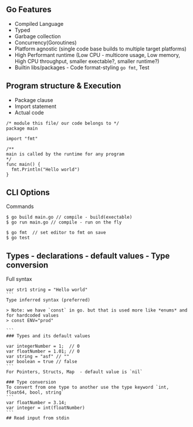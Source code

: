 ## Go Features
- Compiled Language 
- Typed 
- Garbage collection 
- Concurrency(Goroutines) 
- Platform agnostic (single code base builds to multiple target platforms)
- High Performant runtime (Low CPU - multicore usage, Low memory, High CPU throughput, smaller exectable?, smaller runtime?)
- Builtin libs/packages - Code format-styling `go fmt`, Test

## Program structure & Execution
- Package clause
- Import statement
- Actual code 

```
/* module this file/ our code belongs to */
package main

import "fmt"

/**
main is called by the runtime for any program
*/
func main() {
  fmt.Println("Hello world")
}
```
## CLI Options
Commands
```
$ go build main.go // compile - build(exectable)
$ go run main.go // compile - run on the fly

$ go fmt  // set editor to fmt on save
$ go test 
```
## Types - declarations - default values - Type conversion
Full syntax
````
var str1 string = "Hello world"
```
Type inferred syntax (preferred)

> Note: we have `const` in go. but that is used more like *enums* and for hardcoded values
> const ENV="prod"

```
### Types and its default values 

var integerNumber = 1;  // 0 
var floatNumber = 1.01; // 0
var string = "asf" // ""
var boolean = true // false
```
For Pointers, Structs, Map  - default value is `nil`

### Type conversion
To convert from one type to another use the type keyword `int, float64, bool, string`
```
var floatNumber = 3.14;
var integer = int(floatNumber)
```
## Read input from stdin


